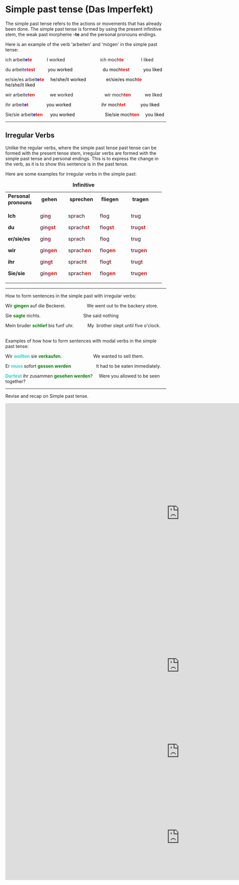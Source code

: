 <h1 class="centeredText" style="text-align: left;">Simple past tense (Das Imperfekt) </h1>
<p>The simple past tense refers to the actions or movements that has already been done. The simple past tense is formed by using the present infinitive stem, the weak past morpheme <strong>-te</strong> and the personal pronouns endings.&nbsp;</p>
<p>Here is an example of the verb 'arbeiten' and 'm&ouml;gen' in the simple past tense:&nbsp;</p>
<p>ich arbeit<strong><span style="color: #0000ff;">e</span><span style="color: #ff0000;">te&nbsp; &nbsp; &nbsp; &nbsp; &nbsp; &nbsp; &nbsp;&nbsp;</span></strong>I worked&nbsp; &nbsp; &nbsp; &nbsp; &nbsp; &nbsp; &nbsp; &nbsp; &nbsp; &nbsp; &nbsp; &nbsp; &nbsp; &nbsp; ich moch<strong><span style="color: #ff0000;">te</span>&nbsp;</strong>&nbsp; &nbsp; &nbsp; &nbsp; &nbsp; &nbsp; &nbsp;I liked&nbsp;</p>
<p>du arbeit<span style="color: #0000ff;">e</span><span style="color: #ff0000;"><strong>test&nbsp; &nbsp; &nbsp; &nbsp; &nbsp; &nbsp;&nbsp;</strong><span style="color: #000000;">you worked&nbsp; &nbsp; &nbsp; &nbsp; &nbsp; &nbsp; &nbsp; &nbsp; &nbsp; &nbsp; &nbsp; &nbsp; du moch<strong><span style="color: #ff0000;">test</span></strong>&nbsp; &nbsp; &nbsp; &nbsp; &nbsp; &nbsp;you liked&nbsp;</span></span></p>
<p>er/sie/es arbei<span style="color: #000000;">t<strong><span style="color: #0000ff;">e</span><span style="color: #ff0000;">te&nbsp; &nbsp; &nbsp;&nbsp;</span></strong>he/she/it worked&nbsp; &nbsp; &nbsp; &nbsp; &nbsp; &nbsp; &nbsp; &nbsp; er/sie/es moch<strong><span style="color: #ff0000;">te&nbsp;</span></strong>&nbsp; &nbsp; he/she/it liked</span></p>
<p>wir arbeit<span style="color: #0000ff;">e</span><span style="color: #ff0000;"><strong>ten</strong></span>&nbsp; &nbsp; &nbsp; &nbsp; &nbsp; &nbsp; we worked&nbsp; &nbsp; &nbsp; &nbsp; &nbsp; &nbsp; &nbsp; &nbsp; &nbsp; &nbsp; &nbsp; &nbsp; &nbsp;wir moch<strong><span style="color: #ff0000;">ten</span></strong>&nbsp; &nbsp; &nbsp; &nbsp; &nbsp; &nbsp;we liked</p>
<p>ihr arbeit<strong><span style="color: #0000ff;">e</span><span style="color: #ff0000;">t&nbsp; &nbsp; &nbsp; &nbsp; &nbsp; &nbsp; &nbsp; &nbsp; &nbsp;</span></strong><span style="color: #000000;">you worked&nbsp; &nbsp; &nbsp; &nbsp; &nbsp; &nbsp; &nbsp; &nbsp; &nbsp; &nbsp; &nbsp; &nbsp; ihr moch<strong><span style="color: #ff0000;">tet&nbsp;</span></strong> &nbsp; &nbsp; &nbsp; &nbsp; &nbsp; you liked</span></p>
<p>Sie/sie arbeit<strong><span style="color: #0000ff;">e</span></strong><span style="color: #ff0000;"><strong>t<span style="color: #ff0000;">e</span>n&nbsp; &nbsp; &nbsp; &nbsp;</strong><span style="color: #000000;">you worked&nbsp; &nbsp; &nbsp; &nbsp; &nbsp; &nbsp; &nbsp; &nbsp; &nbsp; &nbsp; &nbsp; &nbsp; Sie/sie moch<strong><span style="color: #ff0000;">ten&nbsp;</span></strong> &nbsp; &nbsp;you liked</span></span></p>
<hr>
<h2><strong>Irregular Verbs</strong></h2>
<p>Unlike the regular verbs, where the simple past tense past tense can be formed with the present tense stem, irregular verbs are formed with the simple past tense and personal endings. This is to express the change in the verb, as it is to show this sentence is in the past tense.&nbsp;</p>
<p>Here are some examples for irregular verbs in the simple past:</p>
<table style="width: 490px;" cellspacing="1" cellpadding="yes"><caption><strong>Infinitive </strong></caption>
<tbody>
<tr style="height: 32px;">
<td style="width: 89px; height: 32px;"><strong>Personal pronouns&nbsp;</strong></td>
<td style="width: 84px; height: 32px;">&nbsp;<b>gehen</b></td>
<td style="width: 88px; height: 32px;">&nbsp;<b>sprechen</b></td>
<td style="width: 96px; height: 32px;">&nbsp;<b>fliegen&nbsp;</b></td>
<td style="width: 112px; height: 32px;">&nbsp;<b>tragen&nbsp;</b></td>
</tr>
<tr style="height: 152.95px;">
<td style="width: 89px; height: 152.95px;">
<p><strong>Ich&nbsp;</strong></p>
<p><strong>du&nbsp;</strong></p>
<p><strong>er/sie/es</strong></p>
<p><strong>wir</strong></p>
<p><strong>ihr&nbsp;</strong></p>
<p><strong>Sie/sie&nbsp;</strong></p>
</td>
<td style="width: 84px; height: 152.95px;">
<p>g<strong><span style="color: #993366;">ing</span></strong>&nbsp;</p>
<p>g<strong><span style="color: #993366;">ing</span><span style="color: #ff0000;">st</span></strong></p>
<p>g<strong><span style="color: #993366;">ing</span></strong></p>
<p><span>g<strong><span style="color: #993366;">ing</span><span style="color: #ff0000;">en</span></strong>&nbsp;</span></p>
<p>g<span style="color: #993366;"><strong>ing</strong></span><strong><span style="color: #ff0000;">t</span></strong></p>
<p>g<strong><span style="color: #993366;">ing</span><span style="color: #ff0000;">en</span></strong></p>
</td>
<td style="width: 88px; height: 152.95px;">
<p>spr<span style="color: #993366;"><strong>a</strong></span>ch</p>
<p>spr<strong><span style="color: #993366;">a</span></strong>ch<strong><span style="color: #ff0000;">st</span></strong></p>
<p>spr<strong><span style="color: #993366;">a</span></strong>ch</p>
<p>spr<strong><span style="color: #993366;">a</span></strong>ch<strong><span style="color: #ff0000;">en</span></strong></p>
<p>spr<span style="color: #993366;"><strong>a</strong></span>ch<strong><span style="color: #ff0000;">t</span></strong></p>
<p>spr<strong><span style="color: #993366;">a</span></strong>ch<strong><span style="color: #ff0000;">en</span></strong></p>
</td>
<td style="width: 96px; height: 152.95px;">
<p>fl<strong><span style="color: #993366;">o</span></strong>g</p>
<p>fl<strong><span style="color: #993366;">o</span></strong>g<span style="color: #ff0000;"><strong>st</strong></span></p>
<p>fl<strong><span style="color: #993366;">o</span></strong>g</p>
<p>fl<strong><span style="color: #993366;">o</span></strong>g<strong><span style="color: #ff0000;">en</span></strong>&nbsp;</p>
<p>fl<strong><span style="color: #993366;">o</span></strong>g<strong><span style="color: #ff0000;">t</span></strong></p>
<p>fl<strong><span style="color: #993366;">o</span></strong>g<strong><span style="color: #ff0000;">en</span></strong></p>
</td>
<td style="width: 112px; height: 152.95px;">
<p>tr<strong><span style="color: #993366;">u</span></strong>g</p>
<p>tr<strong><span style="color: #993366;">u</span></strong>g<strong><span style="color: #ff0000;">st</span></strong></p>
<p>tr<strong><span style="color: #993366;">u</span></strong>g</p>
<p>tr<strong><span style="color: #993366;">u</span></strong>g<span style="color: #ff0000;"><strong>en</strong></span>&nbsp;</p>
<p>tr<strong><span style="color: #993366;">u</span></strong>g<strong><span style="color: #ff0000;">t</span></strong></p>
<p>tr<strong><span style="color: #993366;">u</span></strong>g<strong><span style="color: #ff0000;">en</span></strong></p>
</td>
</tr>
</tbody>
</table>
<hr>
<p>How to form sentences in the simple past with irregular verbs:</p>
<p>Wir <strong><span style="color: #008000;">gingen</span></strong> auf die Beckerei.&nbsp; &nbsp; &nbsp; &nbsp; &nbsp; &nbsp; &nbsp; &nbsp; &nbsp;We went out to the backery store.</p>
<p>Sie <span style="color: #008000;"><strong>sagte</strong></span> nichts.&nbsp; &nbsp; &nbsp; &nbsp; &nbsp; &nbsp; &nbsp; &nbsp; &nbsp; &nbsp; &nbsp; &nbsp; &nbsp; &nbsp; &nbsp; &nbsp; &nbsp; She said nothing&nbsp;</p>
<p>Mein bruder <strong><span style="color: #008000;">schlief</span></strong> bis funf uhr.&nbsp; &nbsp; &nbsp; &nbsp; &nbsp; &nbsp;My&nbsp; brother slept until five o'clock.&nbsp; &nbsp; &nbsp; &nbsp;&nbsp;</p>
<p>Examples of how how to form sentences with modal verbs in the simple past tense:</p>
<p>Wir <strong><span style="color: #33cccc;">wollten</span></strong> sie <span style="color: #008000;"><strong>verkaufen</strong></span>.&nbsp; &nbsp; &nbsp; &nbsp; &nbsp; &nbsp; &nbsp; &nbsp; &nbsp; &nbsp; &nbsp; &nbsp; &nbsp;We wanted to sell them.</p>
<p>Er <strong><span style="color: #33cccc;">muss</span> </strong>sofort <strong><span style="color: #008000;">gessen werden</span></strong>&nbsp; &nbsp; &nbsp; &nbsp; &nbsp; &nbsp; &nbsp; &nbsp; &nbsp; &nbsp; It had to be eaten immediately.</p>
<p><strong><span style="color: #33cccc;">Durfest</span></strong> ihr zusammen <span style="color: #008000;"><strong>gesehen werden</strong></span>?&nbsp; &nbsp; &nbsp;Were you allowed to be seen together?</p>
<p></p>
<p></p>
<hr>
<p> Revise and recap on Simple past tense. </p>
<iframe src="https://h5p.org/h5p/embed/688678" width="1090" height="689" frameborder="0" allowfullscreen="allowfullscreen"></iframe><script src="https://h5p.org/sites/all/modules/h5p/library/js/h5p-resizer.js" charset="UTF-8"></script>

<iframe src="https://h5p.org/h5p/embed/688681" width="1090" height="268" frameborder="0" allowfullscreen="allowfullscreen"></iframe><script src="https://h5p.org/sites/all/modules/h5p/library/js/h5p-resizer.js" charset="UTF-8"></script>

<iframe src="https://h5p.org/h5p/embed/688682" width="1090" height="268" frameborder="0" allowfullscreen="allowfullscreen"></iframe><script src="https://h5p.org/sites/all/modules/h5p/library/js/h5p-resizer.js" charset="UTF-8"></script>

<iframe src="https://h5p.org/h5p/embed/688687" width="1090" height="269" frameborder="0" allowfullscreen="allowfullscreen"></iframe><script src="https://h5p.org/sites/all/modules/h5p/library/js/h5p-resizer.js" charset="UTF-8"></script>
